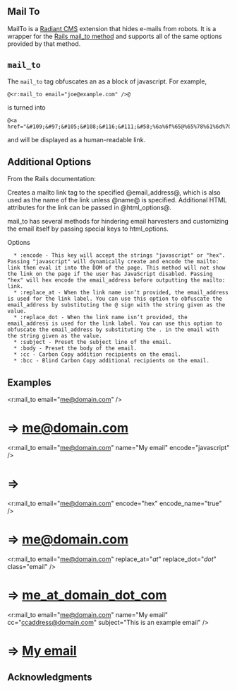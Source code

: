 Mail To
-------

MailTo is a [Radiant CMS][1] extension that hides e-mails from robots. It is a wrapper for the [Rails mail_to method][2] and supports all of the same options provided by that method.

`mail_to`
---------

The `mail_to` tag obfuscates an as a block of javascript. For example, 

	@<r:mail_to email="joe@example.com" />@
	
is turned into

	@<a href="&#109;&#97;&#105;&#108;&#116;&#111;&#58;%6a%6f%65@%65%78%61%6d%70%6c%65.%63%6f%6d">joe@example.com</a>@
	
and will be displayed as a human-readable link.

Additional Options
------------------

From the Rails documentation:

  Creates a mailto link tag to the specified @email\_address@, which is also used as the name of the link unless @name@ is specified. Additional HTML attributes for the link can be passed in @html_options@.

  mail_to has several methods for hindering email harvesters and customizing the email itself by passing special keys to html_options.

  Options

      * :encode - This key will accept the strings "javascript" or "hex". Passing "javascript" will dynamically create and encode the mailto: link then eval it into the DOM of the page. This method will not show the link on the page if the user has JavaScript disabled. Passing "hex" will hex encode the email_address before outputting the mailto: link.
      * :replace_at - When the link name isn‘t provided, the email_address is used for the link label. You can use this option to obfuscate the email_address by substituting the @ sign with the string given as the value.
      * :replace_dot - When the link name isn‘t provided, the email_address is used for the link label. You can use this option to obfuscate the email_address by substituting the . in the email with the string given as the value.
      * :subject - Preset the subject line of the email.
      * :body - Preset the body of the email.
      * :cc - Carbon Copy addition recipients on the email.
      * :bcc - Blind Carbon Copy additional recipients on the email.

Examples
--------

  <r:mail_to email="me@domain.com" />
  # => <a href="mailto:me@domain.com">me@domain.com</a>

  <r:mail_to email="me@domain.com" name="My email" encode="javascript" />
  # => <script type="text/javascript">eval(unescape('%64%6f%63...%6d%65%6e'))</script>

  <r:mail_to email="me@domain.com" encode="hex" encode_name="true" />
  # => <a href="&#109;&#97;&#105;&#108;&#116;&#111;&#58;%6d%65@%64%6f%6d%61%69%6e.%63%6f%6d">&#109;&#101;&#64;&#100;&#111;&#109;&#97;&#105;&#110;&#46;&#99;&#111;&#109;</a>

  <r:mail_to email="me@domain.com" replace_at="_at_" replace_dot="_dot_" class="email" />
  # => <a href="mailto:me@domain.com" class="email">me_at_domain_dot_com</a>

  <r:mail_to email="me@domain.com" name="My email" cc="ccaddress@domain.com" subject="This is an example email" />
  # => <a href="mailto:me@domain.com?cc=ccaddress@domain.com&subject=This%20is%20an%20example%20email">My email</a>


Acknowledgments
---------------

[1]: http://radiantcms.org/
[2]: http://rails.rubyonrails.com/classes/ActionView/Helpers/UrlHelper.html#M001606
